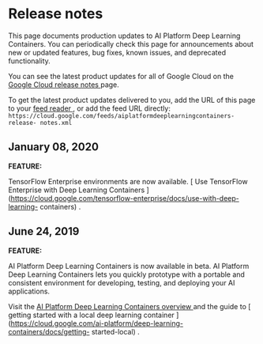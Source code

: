 #  Release notes

This page documents production updates to AI Platform Deep Learning
Containers. You can periodically check this page for announcements about new
or updated features, bug fixes, known issues, and deprecated functionality.

You can see the latest product updates for all of Google Cloud on the [ Google
Cloud release notes ](/release-notes) page.

To get the latest product updates delivered to you, add the URL of this page
to your [ feed reader
](https://wikipedia.org/wiki/Comparison_of_feed_aggregators) , or add the feed
URL directly: `
https://cloud.google.com/feeds/aiplatformdeeplearningcontainers-release-
notes.xml `

##  January 08, 2020

**FEATURE:**

TensorFlow Enterprise environments are now available. [ Use TensorFlow
Enterprise with Deep Learning Containers
](https://cloud.google.com/tensorflow-enterprise/docs/use-with-deep-learning-
containers) .

##  June 24, 2019

**FEATURE:**

AI Platform Deep Learning Containers is now available in beta. AI Platform
Deep Learning Containers lets you quickly prototype with a portable and
consistent environment for developing, testing, and deploying your AI
applications.

Visit the [ AI Platform Deep Learning Containers overview
](https://cloud.google.com/ai-platform/deep-learning-containers/docs/overview)
and the guide to [ getting started with a local deep learning container
](https://cloud.google.com/ai-platform/deep-learning-containers/docs/getting-
started-local) .

